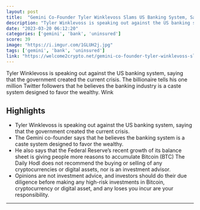 ```yaml
---
layout: post
title:  "Gemini Co-Founder Tyler Winklevoss Slams US Banking System, Says Government Created a Crisis"
description: "Tyler Winklevoss is speaking out against the US banking system, saying that the government created the current crisis. The billionaire tells his one million Twitter followers that he believes the banking industry is a caste system designed to favor the wealthy. Wink"
date: "2023-03-20 06:12:20"
categories: ['gemini', 'bank', 'uninsured']
score: 39
image: "https://i.imgur.com/1GLUH2j.jpg"
tags: ['gemini', 'bank', 'uninsured']
link: "https://welcome2crypto.net/gemini-co-founder-tyler-winklevoss-slams-us-banking-system-says-government-created-a-crisis/"
---
```


Tyler Winklevoss is speaking out against the US banking system, saying that the government created the current crisis. The billionaire tells his one million Twitter followers that he believes the banking industry is a caste system designed to favor the wealthy. Wink

## Highlights

- Tyler Winklevoss is speaking out against the US banking system, saying that the government created the current crisis.
- The Gemini co-founder says that he believes the banking system is a caste system designed to favor the wealthy.
- He also says that the Federal Reserve’s recent growth of its balance sheet is giving people more reasons to accumulate Bitcoin (BTC) The Daily Hodl does not recommend the buying or selling of any cryptocurrencies or digital assets, nor is an investment advisor.
- Opinions are not investment advice, and investors should do their due diligence before making any high-risk investments in Bitcoin, cryptocurrency or digital asset, and any loses you incur are your responsibility.

---
